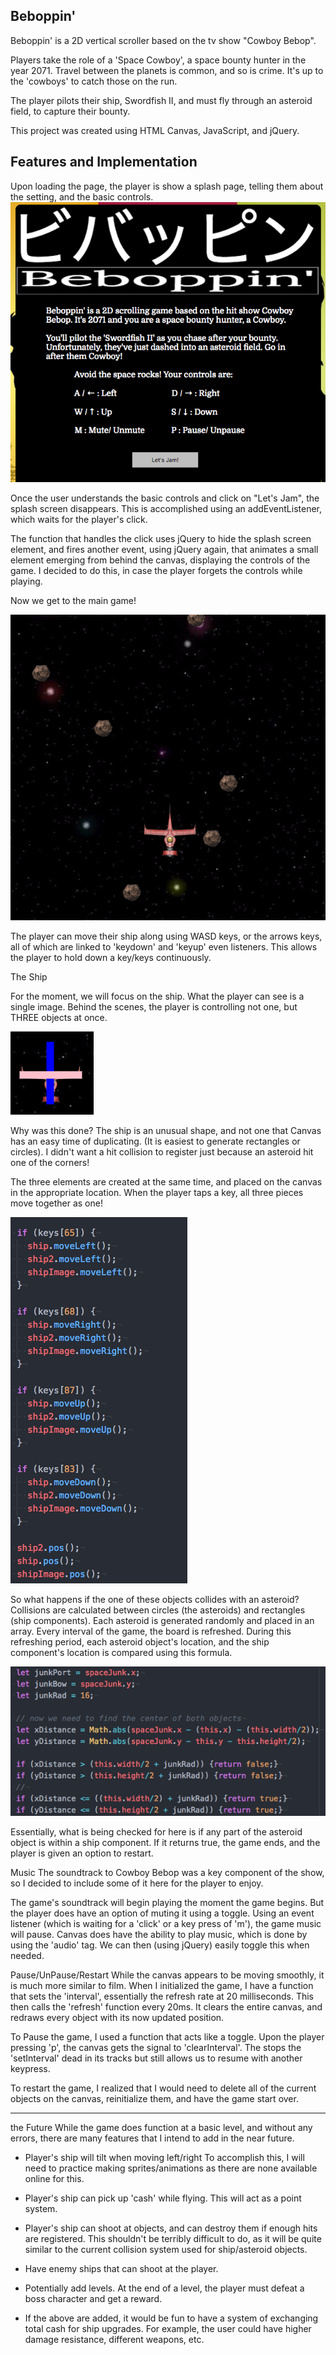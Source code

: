 


Beboppin'
-------------------
Beboppin' is a 2D vertical scroller based on the tv show "Cowboy Bebop".

Players take the role of a 'Space Cowboy', a space bounty hunter in the
year 2071. Travel between the planets is common, and so is crime. It's
up to the 'cowboys' to catch those on the run.

The player pilots their ship, Swordfish II, and must fly through an
asteroid field, to capture their bounty.

This project was created using HTML Canvas, JavaScript, and jQuery.

Features and Implementation
-----------------------

Upon loading the page, the player is show a splash page, telling them
about the setting, and the basic controls.
![splash screen](images/production_images/splash.png)

Once the user understands the basic controls and click on "Let's Jam",
the splash screen disappears. This is accomplished using an addEventListener, which waits for the player's click.

The function that handles the click uses jQuery to hide the splash
screen element, and fires another event, using jQuery again, that
animates a small element emerging from behind the canvas, displaying
the controls of the game. I decided to do this, in case the player
forgets the controls while playing.

Now we get to the main game!

![picture of the main game](images/production_images/inaction.png)

The player can move their ship along using WASD keys, or the arrows keys, all of which are linked to 'keydown' and 'keyup' even listeners.
This allows the player to hold down a key/keys continuously.

The Ship

For the moment, we will focus on the ship. What the player can see is
a single image. Behind the scenes, the player is controlling not one,
but THREE objects at once.

![behind the scenes of the ship](images/production_images/shipComponents.png)

Why was this done? The ship is an unusual shape, and not one that Canvas has an easy time of duplicating. (It is easiest to generate rectangles or circles). I didn't want a hit collision to register just because an asteroid hit one of the corners!

The three elements are created at the same time, and placed on the canvas in the appropriate
location. When the player taps a key, all three pieces move together as one!

![ship movement](images/production_images/movement.png)

So what happens if the one of these objects collides with an asteroid? Collisions are calculated between circles (the asteroids)
and rectangles (ship components). Each asteroid is generated randomly and placed in an array. Every interval of the game, the board is refreshed. During this refreshing period, each asteroid object's location, and the ship component's location is compared using this formula.

![collision detection](images/production_images/collision.png)

Essentially, what is being checked for here is if any part of the asteroid object is within a ship component. If it returns true, the game ends, and the player is given an option to restart.

Music
The soundtrack to Cowboy Bebop was a key component of the show, so I decided to include some of it here for the player to enjoy.

The game's soundtrack will begin playing the moment the game begins. But the player does have an option of muting it using a toggle. Using an event listener (which is waiting for a 'click' or a key press of 'm'), the game music will pause. Canvas does have the ability to play music, which is done by using the 'audio' tag. We can then (using jQuery) easily toggle this when needed.

Pause/UnPause/Restart
While the canvas appears to be moving smoothly, it is much more similar to film. When I initialized the game, I have a function that sets the 'interval', essentially the refresh rate at 20 milliseconds. This then calls the 'refresh' function every 20ms. It clears the entire canvas, and redraws every object with its now updated position.

To Pause the game, I used a function that acts like a toggle. Upon the player pressing 'p', the canvas gets the signal to 'clearInterval'. The stops the 'setInterval' dead in its tracks but still allows us to resume with another keypress.

To restart the game, I realized that I would need to delete all of the current objects on the canvas, reinitialize them, and have the game start over.

--------
the Future
While the game does function at a basic level, and without any errors, there are many features that I intend to add in the near future.
- Player's ship will tilt when moving left/right
  To accomplish this, I will need to practice making sprites/animations as there are none available online for this.

- Player's ship can pick up 'cash' while flying. This will act as a point system.

- Player's ship can shoot at objects, and can destroy them if enough hits are registered.
  This shouldn't be terribly difficult to do, as it will be quite similar to the current
  collision system used for ship/asteroid objects.

- Have enemy ships that can shoot at the player.

- Potentially add levels. At the end of a level, the player must defeat a boss character
  and get a reward.

- If the above are added, it would be fun to have a system of exchanging total cash for ship upgrades.
  For example, the user could have higher damage resistance, different weapons, etc.
